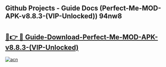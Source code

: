 ## Github Projects - Guide Docs (Perfect-Me-MOD-APK-v8.8.3-(VIP-Unlocked)) 94nw8

# <h2><a href="https://apkcomod.com?title=Perfect-Me-MOD-APK-v8.8.3-(VIP-Unlocked)">🔗👉 🔴 Guide-Download-Perfect-Me-MOD-APK-v8.8.3-(VIP-Unlocked) </a></h2>

[![acn](https://github.com/user-attachments/assets/0f9c940e-d8b0-45ae-aac7-cd30a18b3e1c)](https://apkcomod.com?title=Perfect-Me-MOD-APK-v8.8.3-(VIP-Unlocked))
